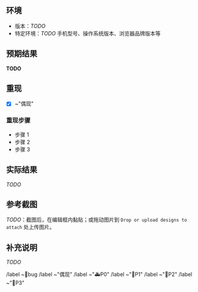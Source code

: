 ## 环境

- 版本：*TODO*
- 特定环境：*TODO* 手机型号、操作系统版本、浏览器品牌版本等

## 预期结果

**TODO**

## 重现

- [x] ~"偶现"

### 重现步骤

- 步骤 1
- 步骤 2
- 步骤 3

## 实际结果

*TODO*

## 参考截图

*TODO*：截图后，在编辑框内黏贴；或拖动图片到 `Drop or upload designs to attach` 处上传图片。

## 补充说明

*TODO*

/label ~🐛bug
/label ~"偶现" 
/label ~"🚑P0" 
/label ~"🚄P1"
/label ~"🚖P2"
/label ~"🐌P3" 